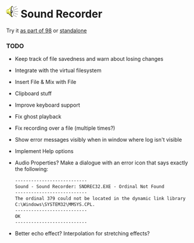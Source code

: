 
# ![](../../images/icons/speaker-32x32.png) Sound Recorder

Try it [as part of 98](https://98.js.org/) or [standalone](https://98.js.org/programs/sound-recorder/)


### TODO

* Keep track of file savedness and warn about losing changes

* Integrate with the virtual filesystem

* Insert File & Mix with File

* Clipboard stuff

* Improve keyboard support

* Fix ghost playback

* Fix recording over a file (multiple times?)

* Show error messages visibly when in window where log isn't visible

* Implement Help options

* Audio Properties?
  Make a dialogue with an error icon that says exactly the following:
  ```
  ---------------------------
  Sound - Sound Recorder: SNDREC32.EXE - Ordinal Not Found
  ---------------------------
  The ordinal 379 could not be located in the dynamic link library C:\Windows\SYSTEM32\MMSYS.CPL. 
  ---------------------------
  OK   
  ---------------------------
  ```

* Better echo effect?
  Interpolation for stretching effects?
